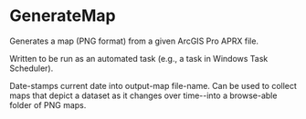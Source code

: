 # GenerateMap
Generates a map (PNG format) from a given ArcGIS Pro APRX file.

Written to be run as an automated task (e.g., a task in Windows Task Scheduler).

Date-stamps current date into output-map file-name. Can be used to collect maps that depict a dataset as it changes over time--into a browse-able folder of PNG maps.
